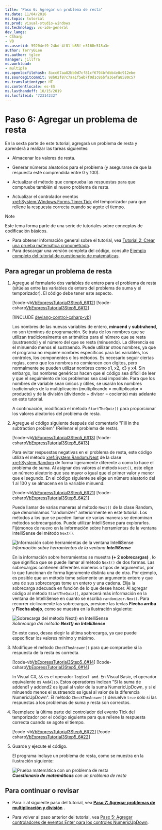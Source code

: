 ```yaml
---
title: 'Paso 6: Agregar un problema de resta'
ms.date: 11/04/2016
ms.topic: tutorial
ms.prod: visual-studio-windows
ms.technology: vs-ide-general
dev_langs:
- CSharp
- VB
ms.assetid: 59204ef9-24bd-4f81-b85f-e3168e518a3e
author: TerryGLee
ms.author: tglee
manager: jillfra
ms.workload:
- multiple
ms.openlocfilehash: 8acc67aa82bb0d7cf81cf6794bfdbb4e0c912ebe
ms.sourcegitcommit: 98b02f87c7aa1f5eb7f0d1c86bfa36efa8580c57
ms.translationtype: HT
ms.contentlocale: es-ES
ms.lasthandoff: 10/15/2019
ms.locfileid: "72314232"
---
```

# <a name="step-6-add-a-subtraction-problem"></a>Paso 6: Agregar un problema de resta
En la sexta parte de este tutorial, agregará un problema de resta y aprenderá a realizar las tareas siguientes:

- Almacenar los valores de resta.

- Generar números aleatorios para el problema (y asegurarse de que la respuesta esté comprendida entre 0 y 100).

- Actualizar el método que comprueba las respuestas para que compruebe también el nuevo problema de resta.

- Actualizar el controlador eventos <xref:System.Windows.Forms.Timer.Tick> del temporizador para que rellene la respuesta correcta cuando se agote el tiempo.

> [!NOTE]
> Este tema forma parte de una serie de tutoriales sobre conceptos de codificación básicos.
> - Para obtener información general sobre el tutorial, vea [Tutorial 2: Crear una prueba matemática cronometrada](../ide/tutorial-2-create-a-timed-math-quiz.md).
> - Para descargar una versión completa del código, consulte [Ejemplo completo del tutorial de cuestionario de matemáticas](https://code.msdn.microsoft.com/Complete-Math-Quiz-8581813c).

## <a name="to-add-a-subtraction-problem"></a>Para agregar un problema de resta

1. Agregue al formulario dos variables de entero para el problema de resta (sitúelas entre las variables de entero del problema de suma y el temporizador). El código debe tener este aspecto.

     [!code-vb[VbExpressTutorial3Step5_6#12](../ide/codesnippet/VisualBasic/step-6-add-a-subtraction-problem_1.vb)]
     [!code-csharp[VbExpressTutorial3Step5_6#12](../ide/codesnippet/CSharp/step-6-add-a-subtraction-problem_1.cs)]

     [!INCLUDE [devlang-control-csharp-vb](./includes/devlang-control-csharp-vb.md)]

     Los nombres de las nuevas variables de entero, **minuend** y **subtrahend**, no son términos de programación. Se trata de los nombres que se utilizan tradicionalmente en aritmética para el número que se resta (sustraendo) y el número del que se resta (minuendo). La diferencia es el minuendo menos el sustraendo. Puede utilizar otros nombres, ya que el programa no requiere nombres específicos para las variables, los controles, los componentes o los métodos. Es necesario seguir ciertas reglas, como que los nombres no comiencen con dígitos, pero normalmente se pueden utilizar nombres como x1, x2, x3 y x4. Sin embargo, los nombres genéricos hacen que el código sea difícil de leer y que el seguimiento de los problemas sea casi imposible. Para que los nombres de variable sean únicos y útiles, se usarán los nombres tradicionales de la multiplicación (multiplicando × multiplicador = producto) y de la división (dividendo ÷ divisor = cociente) más adelante en este tutorial.

     A continuación, modificará el método `StartTheQuiz()` para proporcionar los valores aleatorios del problema de resta.

2. Agregue el código siguiente después del comentario "Fill in the subtraction problem" (Rellenar el problema de resta).

     [!code-vb[VbExpressTutorial3Step5_6#13](../ide/codesnippet/VisualBasic/step-6-add-a-subtraction-problem_2.vb)]
     [!code-csharp[VbExpressTutorial3Step5_6#13](../ide/codesnippet/CSharp/step-6-add-a-subtraction-problem_2.cs)]

     Para evitar respuestas negativas en el problema de resta, este código utiliza el método <xref:System.Random.Next> de la clase <xref:System.Random> de forma ligeramente diferente a como lo hace el problema de suma. Al asignar dos valores al método `Next()`, este elige un número aleatorio que sea mayor o igual que el primer valor y menor que el segundo. En el código siguiente se elige un número aleatorio del 1 al 100 y se almacena en la variable minuend.

     [!code-vb[VbExpressTutorial3Step5_6#21](../ide/codesnippet/VisualBasic/step-6-add-a-subtraction-problem_3.vb)]
     [!code-csharp[VbExpressTutorial3Step5_6#21](../ide/codesnippet/CSharp/step-6-add-a-subtraction-problem_3.cs)]

     Puede llamar de varias maneras al método `Next()` de la clase Random, que denominamos "randomizer" anteriormente en este tutorial. Los métodos a los que se pueden llamar de varias maneras se denominan métodos sobrecargados. Puede utilizar IntelliSense para explorarlos. Fijémonos de nuevo en la información sobre herramientas de la ventana IntelliSense del método `Next()`.

     ![Información sobre herramientas de la ventana IntelliSense](../ide/media/express_overloads.png)<br/>
*Información sobre herramientas de la ventana* ***IntelliSense***

     En la información sobre herramientas se muestra **(+ 2 sobrecargas)** , lo que significa que se puede llamar al método `Next()` de dos formas. Las sobrecargas contienen diferentes números o tipos de argumentos, por lo que funcionan de forma ligeramente distinta una de otra. Por ejemplo, es posible que un método tome solamente un argumento entero y que una de sus sobrecargas tome un entero y una cadena. Elija la sobrecarga adecuada en función de lo que desee hacer. Al agregar código al método `StartTheQuiz()`, aparecerá más información en la ventana de IntelliSense en cuanto se escriba `randomizer.Next(`. Para recorrer cíclicamente las sobrecargas, presione las teclas **Flecha arriba** y **Flecha abajo**, como se muestra en la ilustración siguiente:

     ![Sobrecarga del método Next&#40;&#41; en IntelliSense](../ide/media/express_nextoverload.png)<br/>
*Sobrecarga del* *método* ***Next() en*** ***IntelliSense***

     En este caso, desea elegir la última sobrecarga, ya que puede especificar los valores mínimo y máximo.

3. Modifique el método `CheckTheAnswer()` para que compruebe si la respuesta de la resta es correcta.

     [!code-vb[VbExpressTutorial3Step5_6#14](../ide/codesnippet/VisualBasic/step-6-add-a-subtraction-problem_4.vb)]
     [!code-csharp[VbExpressTutorial3Step5_6#14](../ide/codesnippet/CSharp/step-6-add-a-subtraction-problem_4.cs)]

     In Visual C#, `&&` es el operador `logical and`. En Visual Basic, el operador equivalente es `AndAlso`. Estos operadores indican "Si la suma de addend1 y addend2 es igual al valor de la suma NumericUpDown, y si el minuendo menos el sustraendo es igual al valor de la diferencia NumericUpDown". El método `CheckTheAnswer()` devuelve `true` solo si las respuestas a los problemas de suma y resta son correctos.

4. Reemplace la última parte del controlador del evento Tick del temporizador por el código siguiente para que rellene la respuesta correcta cuando se agote el tiempo.

     [!code-vb[VbExpressTutorial3Step5_6#22](../ide/codesnippet/VisualBasic/step-6-add-a-subtraction-problem_5.vb)]
     [!code-csharp[VbExpressTutorial3Step5_6#22](../ide/codesnippet/CSharp/step-6-add-a-subtraction-problem_5.cs)]

5. Guarde y ejecute el código.

     El programa incluye un problema de resta, como se muestra en la ilustración siguiente:

     ![Prueba matemática con un problema de resta](../ide/media/express_addsubtract.png)<br/>
***Cuestionario de matemáticas*** *con un problema de resta*

## <a name="to-continue-or-review"></a>Para continuar o revisar

- Para ir al siguiente paso del tutorial, vea **[Paso 7: Agregar problemas de multiplicación y división](../ide/step-7-add-multiplication-and-division-problems.md)** .

- Para volver al paso anterior del tutorial, vea [Paso 5: Agregar controladores de eventos Enter para los controles NumericUpDown](../ide/step-5-add-enter-event-handlers-for-the-numericupdown-controls.md).
